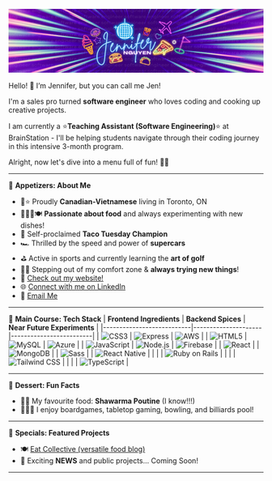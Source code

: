 
![Jen's Banner](./jennifer_nguyen_banner1.png)


Hello! 👋 I’m Jennifer, but you can call me Jen! 

I'm a sales pro turned **software engineer** who loves coding and cooking up creative projects.

I am currently a ⭐<b>Teaching Assistant (Software Engineering)</b>⭐ at BrainStation - I'll be helping students navigate through their coding journey in this intensive 3-month program.

Alright, now let's dive into a menu full of fun! 🍴✨

---

🥗 **Appetizers: About Me**  
- 🍁⭐ Proudly **Canadian-Vietnamese** living in Toronto, ON
- 👩🏻‍🍳🍽️ **Passionate about food** and always experimenting with new dishes! 
- 🌮 Self-proclaimed **Taco Tuesday Champion**  
- 🏎️ Thrilled by the speed and power of **supercars**
- ⛳ Active in sports and currently learning the **art of golf**
- 🫣🙌 Stepping out of my comfort zone & **always trying new things**! 
- 👀 [Check out my website!](https://jennifern6.github.io/)
- 🌐 [Connect with me on LinkedIn](https://www.linkedin.com/in/jennifern6)
- 💌 [Email Me](mailto:jennifernguyen.dev@gmail.com)

 

---


🍳 **Main Course: Tech Stack**
| **Frontend Ingredients** | **Backend Spices** | **Near Future Experiments** |
|---------------------------|---------------------|-------------------------|
| ![CSS3](https://img.shields.io/badge/-CSS3-blue?style=flat&logo=css3&logoColor=white) | ![Express](https://img.shields.io/badge/-Express-black?style=flat&logo=express&logoColor=white) | ![AWS](https://img.shields.io/badge/-AWS-orange?style=flat&logo=amazon-aws&logoColor=white) |
| ![HTML5](https://img.shields.io/badge/-HTML5-orange?style=flat&logo=html5&logoColor=white) | ![MySQL](https://img.shields.io/badge/-MySQL-blue?style=flat&logo=mysql&logoColor=white) | ![Azure](https://img.shields.io/badge/-Azure-blue?style=flat&logo=microsoft-azure&logoColor=white) |
| ![JavaScript](https://img.shields.io/badge/-JavaScript-yellow?style=flat&logo=javascript&logoColor=white) | ![Node.js](https://img.shields.io/badge/-Node.js-green?style=flat&logo=node.js&logoColor=white) | ![Firebase](https://img.shields.io/badge/-Firebase-yellow?style=flat&logo=firebase&logoColor=white) |
| ![React](https://img.shields.io/badge/-React-blue?style=flat&logo=react&logoColor=white) |                     | ![MongoDB](https://img.shields.io/badge/-MongoDB-green?style=flat&logo=mongodb&logoColor=white) |
| ![Sass](https://img.shields.io/badge/-Sass-pink?style=flat&logo=sass&logoColor=white) |                     | ![React Native](https://img.shields.io/badge/-React%20Native-blue?style=flat&logo=react&logoColor=white) |
|                           |                     | ![Ruby on Rails](https://img.shields.io/badge/-Ruby%20on%20Rails-red?style=flat&logo=ruby-on-rails&logoColor=white) |
|                           |                     | ![Tailwind CSS](https://img.shields.io/badge/-Tailwind%20CSS-teal?style=flat&logo=tailwindcss&logoColor=white) |
|                           |                     | ![TypeScript](https://img.shields.io/badge/-TypeScript-blue?style=flat&logo=typescript&logoColor=white) |

---

🍦 **Dessert: Fun Facts**  
- 🌯🍟 My favourite food: **Shawarma Poutine** (I know!!!)
- 🎲🎳🎱 I enjoy boardgames, tabletop gaming, bowling, and billiards pool! 

---

🍹 **Specials: Featured Projects**  
- 🍽️ [Eat Collective (versatile food blog)](https://github.com/jennifern6/eat-collective-client)
- 🍰 Exciting **NEWS** and public projects... Coming Soon!   

---


